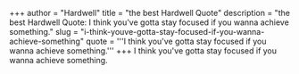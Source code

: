 +++
author = "Hardwell"
title = "the best Hardwell Quote"
description = "the best Hardwell Quote: I think you've gotta stay focused if you wanna achieve something."
slug = "i-think-youve-gotta-stay-focused-if-you-wanna-achieve-something"
quote = '''I think you've gotta stay focused if you wanna achieve something.'''
+++
I think you've gotta stay focused if you wanna achieve something.
